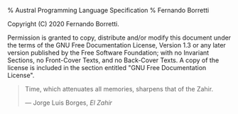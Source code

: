 ﻿% Austral Programming Language Specification
% Fernando Borretti

Copyright (C) 2020 Fernando Borretti.

Permission is granted to copy, distribute and/or modify this document
under the terms of the GNU Free Documentation License, Version 1.3
or any later version published by the Free Software Foundation;
with no Invariant Sections, no Front-Cover Texts, and no Back-Cover Texts.
A copy of the license is included in the section entitled "GNU
Free Documentation License".


>Time, which attenuates all memories, sharpens that of the Zahir.
>
>— Jorge Luis Borges, _El Zahir_
